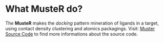 
# What MusteR do?

The **MusteR** makes the *docking* pattern mineration of ligands in a
target, using contact density clustering and atomics packagings. Visit:
[Muster Source
Code](https://github.com/profcaveira/musteR "Muster Source Code") to
find more informations about the source code.
